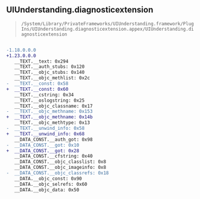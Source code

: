 ## UIUnderstanding.diagnosticextension

> `/System/Library/PrivateFrameworks/UIUnderstanding.framework/PlugIns/UIUnderstanding.diagnosticextension.appex/UIUnderstanding.diagnosticextension`

```diff

-1.18.0.0.0
+1.23.0.0.0
   __TEXT.__text: 0x294
   __TEXT.__auth_stubs: 0x120
   __TEXT.__objc_stubs: 0x140
   __TEXT.__objc_methlist: 0x2c
-  __TEXT.__const: 0x58
+  __TEXT.__const: 0x60
   __TEXT.__cstring: 0x34
   __TEXT.__oslogstring: 0x25
   __TEXT.__objc_classname: 0x17
-  __TEXT.__objc_methname: 0x153
+  __TEXT.__objc_methname: 0x14b
   __TEXT.__objc_methtype: 0x13
-  __TEXT.__unwind_info: 0x58
+  __TEXT.__unwind_info: 0x68
   __DATA_CONST.__auth_got: 0x98
-  __DATA_CONST.__got: 0x10
+  __DATA_CONST.__got: 0x28
   __DATA_CONST.__cfstring: 0x40
   __DATA_CONST.__objc_classlist: 0x8
   __DATA_CONST.__objc_imageinfo: 0x8
-  __DATA_CONST.__objc_classrefs: 0x18
   __DATA.__objc_const: 0x90
   __DATA.__objc_selrefs: 0x60
   __DATA.__objc_data: 0x50

```
